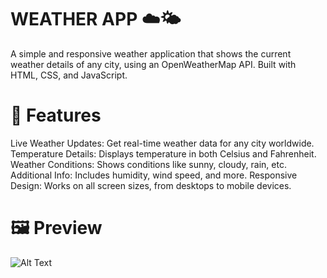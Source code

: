 # WEATHER APP ☁️🌤️

A simple and responsive weather application that shows the current weather details of any city, using an OpenWeatherMap API. Built with HTML, CSS, and JavaScript.

# 🚀 Features

Live Weather Updates: Get real-time weather data for any city worldwide.
Temperature Details: Displays temperature in both Celsius and Fahrenheit.
Weather Conditions: Shows conditions like sunny, cloudy, rain, etc.
Additional Info: Includes humidity, wind speed, and more.
Responsive Design: Works on all screen sizes, from desktops to mobile devices.

# 🖼 Preview
![Alt Text](Preview.png)
